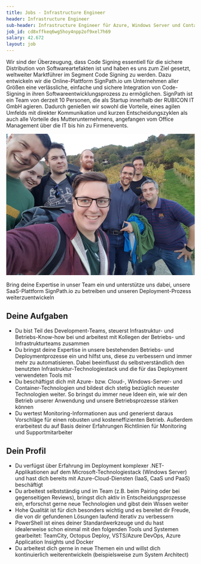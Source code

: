 ```yaml
---
title: Jobs - Infrastructure Engineer
header: Infrastructure Engineer
sub-header: Infrastructure Engineer für Azure, Windows Server und Container-Technologien im Development-Team m/w/d (Vollzeit/Teilzeit)
job_id: cd8xffkeq6wg5hoy4npp2of9xel7h69
salary: 42.672
layout: job
---
```


Wir sind der Überzeugung, dass Code Signing essentiell für die sichere Distribution von Softwareartefakten ist und haben es uns zum Ziel gesetzt, weltweiter Marktführer im Segment Code Signing zu werden. Dazu entwickeln wir die Online-Plattform SignPath.io um Unternehmen aller Größen eine verlässliche, einfache und sichere Integration von Code-Signing in ihren Softwareentwicklungsprozess zu ermöglichen. SignPath ist ein Team von derzeit 10 Personen, die als Startup innerhalb der RUBICON IT GmbH agieren. Dadurch genießen wir sowohl die Vorteile, eines agilen Umfelds mit direkter Kommunikation und kurzen Entscheidungszyklen als auch alle Vorteile des Mutterunternehmens, angefangen vom Office Management über die IT bis hin zu Firmenevents.

![Team-Foto](/assets/img/jobs/team-photo.jpg)

Bring deine Expertise in unser Team ein und unterstütze uns dabei, unsere SaaS-Plattform SignPath.io zu betreiben und unseren Deployment-Prozess weiterzuentwickeln

## Deine Aufgaben

* Du bist Teil des Development-Teams, steuerst Infrastruktur- und Betriebs-Know-how bei und arbeitest mit Kollegen der Betriebs- und Infrastrukturteams zusammen
* Du bringst deine Expertise in unsere bestehenden Betriebs- und Deploymentprozesse ein und hilfst uns, diese zu verbessern und immer mehr zu automatisieren. Dabei beeinflusst du selbstverständlich den benutzten Infrastruktur-Technologiestack und die für das Deployment verwendeten Tools mit
* Du beschäftigst dich mit Azure- bzw. Cloud-, Windows-Server- und Container-Technologien und bildest dich stetig bezüglich neuester Technologien weiter. So bringst du immer neue Ideen ein, wie wir den Betrieb unserer Anwendung und unsere Betriebsprozesse stärken können
* Du wertest Monitoring-Informationen aus und generierst daraus Vorschläge für einen robusten und kosteneffizienten Betrieb. Außerdem erarbeitest du auf Basis deiner Erfahrungen Richtlinien für Monitoring und Supportmitarbeiter

## Dein Profil

* Du verfügst über Erfahrung im Deployment komplexer .NET-Applikationen auf dem Microsoft-Technologiestack (Windows Server) und hast dich bereits mit Azure-Cloud-Diensten (IaaS, CaaS und PaaS) beschäftigt
* Du arbeitest selbstständig und im Team (z.B. beim Pairing oder bei gegenseitigen Reviews), bringst dich aktiv in Entscheidungsprozesse ein, erforschst gerne neue Technologien und gibst dein Wissen weiter
* Hohe Qualität ist für dich besonders wichtig und es bereitet dir Freude, die von dir gefundenen Lösungen laufend iterativ zu verbessern
* PowerShell ist eines deiner Standardwerkzeuge und du hast idealerweise schon einmal mit den folgenden Tools und Systemen gearbeitet: TeamCity, Octopus Deploy, VSTS/Azure DevOps, Azure Application Insights und Docker
* Du arbeitest dich gerne in neue Themen ein und willst dich kontinuierlich weiterentwickeln (beispielsweise zum System Architect)
